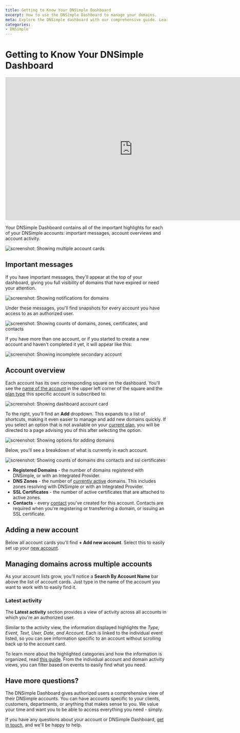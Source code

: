 ```yaml
---
title: Getting to Know Your DNSimple Dashboard
excerpt: How to use the DNSimple Dashboard to manage your domains.
meta: Explore the DNSimple dashboard with our comprehensive guide. Learn to navigate your domain list, manage settings, and optimize your domain management experience.
categories:
- DNSimple
---
```


# Getting to Know Your DNSimple Dashboard

<iframe loading="lazy" width="791" height="445" src="https://www.youtube.com/embed/TAJ8R12hLrI" title="" frameborder="0" allow="accelerometer; autoplay; clipboard-write; encrypted-media; gyroscope; picture-in-picture; web-share" allowfullscreen></iframe>

Your DNSimple Dashboard contains all of the important highlights for each of your DNSimple accounts: important messages, account overviews and account activity.

![screenshot: Showing multiple account cards](/files/dashboard-account-cards.png)

## Important messages

If you have important messages, they'll appear at the top of your dashboard, giving you full visibility of domains that have expired or need your attention.

![screenshot: Showing notifications for domains](/files/dashboard-important-reminder.png)

Under these messages, you'll find snapshots for every account you have access to as an authorized user.

![screenshot: Showing counts of domains, zones, certificates, and contacts](/files/dashboard-account-card.png)

If you have more than one account, or if you started to create a new account and haven't completed it yet, it will appear like this:

![screenshot: Showing incomplete secondary account](/files/dashboard-multiple-account-card.png)

## Account overview

Each account has its own corresponding square on the dashboard. You'll see the [name of the account](/articles/changing-account-information/#changing-other-account-data) in the upper left corner of the square and the [plan type](/articles/changing-account-information/#changing-other-account-data) this specific account is subscribed to.

![screenshot: Showing dashboard account card](/files/dashboard-account-name.png)

To the right, you'll find an **Add** dropdown. This expands to a list of shortcuts, making it even easier to manage and add new domains quickly. If you select an option that is not available on your [current plan](/articles/dnsimple-plans/), you will be directed to a page advising you of this after selecting the option.

![screenshot: Showing options for adding domains](/files/dashboard-account-card-add-dropdown.png)

Below, you'll see a breakdown of what is currently in each account.

![screenshot: Showing counts of domains dns contacts and ssl certificates](/files/dashboard-account-card-category.png)

- **Registered Domains** - the number of domains registered with DNSimple, or with an Integrated Provider.
- **DNS Zones** - the number of [currently active](/articles/managing-integrated-zones/) domains. This includes zones resolving with DNSimple or with an Integrated Provider.
- **SSL Certificates** - the number of active certificates that are attached to active zones.
- **Contacts** - every [contact](/articles/contact-management/) you've created for this account. Contacts are required when you're registering or transferring a domain, or issuing an SSL certificate.

## Adding a new account

Below all account cards you'll find **+ Add new account**. Select this to easily set up your [new account](/articles/account-creation/).

## Managing domains across multiple accounts

As your account lists grow, you'll notice a **Search By Account Name** bar above the list of account cards. Just type in the name of the account you want to work with to easily find it.

### Latest activity

The **Latest activity** section provides a view of activity across all accounts in which you're an authorized user.

Similar to the activity view, the information displayed highlights the *Type, Event, Text, User, Date, and Account*. Each is linked to the individual event listed, so you can see information specific to an account without scrolling back up to the account card.

To learn more about the highlighted categories and how the information is organized, read [this guide](/articles/activity-tracking/#activity-tracking-at-the-account-level). From the individual account and domain activity views, you can filter based on events to easily find what you need.

## Have more questions?

The DNSimple Dashboard gives authorized users a comprehensive view of their DNSimple accounts. You can have accounts specific to your clients, customers, departments, or anything that makes sense to you. We value your time and want you to be able to access everything you need - simply.

If you have any questions about your account or DNSimple Dashboard, [get in touch](https://dnsimple.com/feedback), and we'll be happy to help.

